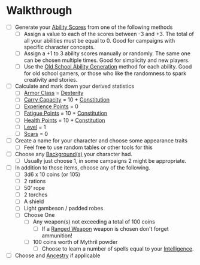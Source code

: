 # Walkthrough

- [ ] Generate your [Ability Scores](../Player%20Character%20Components/Chosen%20Statistics/Ability%20Scores.md) from one of the following methods
	- [ ] Assign a value to each of the scores between -3 and +3. The total of all your abilities must be equal to 0. Good for campaigns with specific character concepts.
	- [ ] Assign a +1 to 3 ability scores manually or randomly. The same one can be chosen multiple times. Good for simplicity and new players.
	- [ ] Use the [Old School Ability Generation](Old%20School%20Ability%20Generation.md) method for each ability. Good for old school gamers, or those who like the randomness to spark creativity and stories.
- [ ] Calculate and mark down your derived statistics
	- [ ] [Armor Class](../Player%20Character%20Components/Derived%20Statistics/Armor%20Class.md) = [Dexterity](../Player%20Character%20Components/Chosen%20Statistics/Dexterity.md)
	- [ ] [Carry Capacity](../Player%20Character%20Components/Derived%20Statistics/Carry%20Capacity.md) = 10 + [Constitution](../Player%20Character%20Components/Chosen%20Statistics/Constitution.md)
	- [ ] [Experience Points](../Player%20Character%20Components/Derived%20Statistics/Experience%20Points.md) = 0
	- [ ] [Fatigue Points](../Player%20Character%20Components/Derived%20Statistics/Fatigue%20Points.md) = 10 + [Constitution](../Player%20Character%20Components/Chosen%20Statistics/Constitution.md)
	- [ ] [Health Points](../Player%20Character%20Components/Derived%20Statistics/Health%20Points.md) = 10 + [Constitution](../Player%20Character%20Components/Chosen%20Statistics/Constitution.md)
	- [ ] [Level](../Player%20Character%20Components/Derived%20Statistics/Level.md) = 1
	- [ ] [Scars](../Player%20Character%20Components/Derived%20Statistics/Scars.md) = 0
- [ ] Create a name for your character and choose some appearance traits
	- [ ] Feel free to use random tables or other tools for this
- [ ] Choose any [Background(s)](../Player%20Character%20Components/Backgrounds.md) your character had.
	- [ ] Usually just choose 1, in some campaigns 2 might be appropriate.
- [ ] In addition to those items, choose any of the following.
	- [ ] 3d6 x 10 coins (or 105)
	- [ ] 2 rations
	- [ ] 50' rope
	- [ ] 2 torches
	- [ ] A shield
	- [ ] Light gambeson / padded robes
	- [ ] Choose One
		- [ ] Any weapon(s) not exceeding a total of 100 coins
			- [ ] If a [Ranged Weapon](../Items/Known%20Equipment/Ranged%20Weapons.md) weapon is chosen don't forget ammunition!
		- [ ] 100 coins worth of Mythril powder
			- [ ] Choose to learn a number of spells equal to your [Intelligence](../Player%20Character%20Components/Chosen%20Statistics/Intelligence.md).
- [ ] Choose and [Ancestry](../Player%20Character%20Components/Ancenstries/Ancestry.md) if applicable